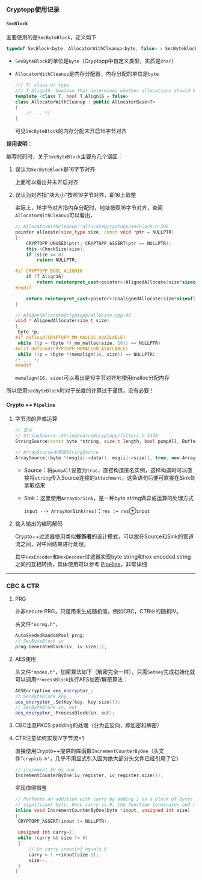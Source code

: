 ### Cryptopp使用记录

#### `SecBlock`

主要使用的是`SecByteBlock`，定义如下

```c++
typedef SecBlock<byte, AllocatorWithCleanup<byte, false> > SecByteBlock;
```

- `SecByteBlock`的单位是`byte`（Cryptopp中自定义类型，实质是`char`）

- `AllocatorWithCleanup`是内存分配器，内存分配的单位是`byte`

  ```c++
  /// T: class or type
  /// T_Align16: boolean that determines whether allocations should be aligned on a 16-byte boundary
  template <class T, bool T_Align16 = false>
  class AllocatorWithCleanup : public AllocatorBase<T>
  {
      /* ... */
  }
  ```

  可见`SecByteBlock`的内存分配未开启16字节对齐

**误用说明**：

编写代码时，关于`SecByteBlock`主要有几个误区：

1. 误认为`SecByteBlock`是16字节对齐

   上面可以看出并未开启对齐

2. 误认为对齐指“块大小”按照16字节对齐，即16上取整

   实际上，16字节对齐指内存分配时，地址按照16字节对齐，查阅`AllocatorWithCleanup`可以看出，

   ```c++
   // AllocatorWithCleanup::allocate@cryptopp/secblock.h:206
   pointer allocate(size_type size, const void *ptr = NULLPTR)
   {
       CRYPTOPP_UNUSED(ptr); CRYPTOPP_ASSERT(ptr == NULLPTR);
       this->CheckSize(size);
       if (size == 0)
           return NULLPTR;
   
   #if CRYPTOPP_BOOL_ALIGN16
       if (T_Align16)
           return reinterpret_cast<pointer>(AlignedAllocate(size*sizeof(T)));
   #endif
   
       return reinterpret_cast<pointer>(UnalignedAllocate(size*sizeof(T)));
   }
   
   // AlignedAllocate@cryptopp/allocate.cpp:43
   void * AlignedAllocate(size_t size)
   {
   	byte *p;
   #if defined(CRYPTOPP_MM_MALLOC_AVAILABLE)
   	while ((p = (byte *)_mm_malloc(size, 16)) == NULLPTR)
   #elif defined(CRYPTOPP_MEMALIGN_AVAILABLE)
   	while ((p = (byte *)memalign(16, size)) == NULLPTR)
   /* ... */
   #endif
   ```
   
   `memalign(16, size)`可以看出是16字节对齐地使用malloc分配内存

所以使用`SecByteBlock`时对于长度的计算过于谨慎，没有必要！



####  Crypto ++ `Pipeline`

1. 字节流的异或运算

   ```c++
   // 定义
   // StringSource::StringSource@cryptopp/filters.h:1478
   StringSource(const byte *string, size_t length, bool pumpAll, BufferedTransformation *attachment = NULLPTR) : SourceTemplate<StringStore>(attachment);
   
   // ArraySource本质是StringSource
   ArraySource((byte *)msg[i]->data(), msg[i]->size(), true, new ArrayXorSink(m_register, m_register.size()));
   ```

   - Source：将`pumpAll`设置为`true`，直接构造匿名实例，这样构造时可以直接将`string`传入Source连接的`attachment`，这条语句后便可直接在Sink处拿取结果

   - Sink：这里使用`ArrayXorSink`，是一种byte string做异或运算的处理方式

     `input --> ArrayXorSink(res)`：`res := res`$\oplus$`input`

2. 输入输出的编码解码

   Crypto++过滤器使用类似**修饰者**的设计模式，可以放在Source和Sink的管道流之间，对中间结果进行处理。

   其中`HexEncoder`和`HexDecoder`过滤器实现byte string和hex encoded string之间的互相转换，具体使用可以参考 [Pipeline](https://www.cryptopp.com/wiki/Pipelining)，非常详细

---

### CBC & CTR

1. PRG

   并非secure PRG，只是用来生成随机值，例如CBC，CTR中的随机IV。

   头文件`"osrng.h"`，

   ```c++
   AutoSeededRandomPool prng;
   // SecByteBlock iv
   prng.GenerateBlock(iv, iv.size());
   ```

2. AES使用

   头文件`"modes.h"`，加密算法如下（解密完全一样），只需`SetKey`完成初始化就可以调用`ProcessBlock`执行AES加密/解密算法：

   ```c++
   AESEncryption aes_encryptor_;
   // SecByteBlock key
   aes_encryptor_.SetKey(key, key.size());
   // SecByteBlock in, out
   aes_encryptor_.ProcessBlock(in, out);
   ```

1. CBC注意PKCS padding的处理（分为正反向，即加密和解密）

2. CTR注意如何实现IV字节流+1

   直接使用Crypto++提供的库函数`IncrementCounterByOne`（头文件"`cryplib.h"`，几乎不用显式引入因为绝大部分头文件已经引用了它）

   ```c++
   // increment IV by one
   IncrementCounterByOne(iv_register, iv_register.size());
   ```

   实现值得借鉴

   ```c++
   // Performs an addition with carry by adding 1 on a block of bytes starting at the least
   // significant byte. Once carry is 0, the function terminates and returns to the caller.
   inline void IncrementCounterByOne(byte *inout, unsigned int size)
   {
   	CRYPTOPP_ASSERT(inout != NULLPTR);
   
   	unsigned int carry=1;
   	while (carry && size != 0)
   	{
   		// On carry inout[n] equals 0
   		carry = ! ++inout[size-1];
   		size--;
   	}
   }
   ```

   



